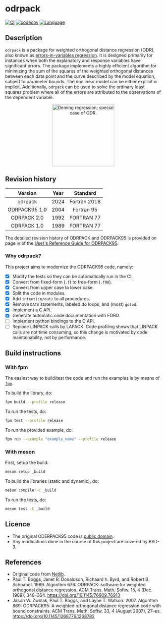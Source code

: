 # odrpack

[![CI](https://github.com/HugoMVale/odrpack95/actions/workflows/CI.yml/badge.svg)](https://github.com/HugoMVale/odrpack95/actions)
[![codecov](https://codecov.io/gh/HugoMVale/odrpack95/branch/main/graph/badge.svg?token=1XL5LQSO9P)](https://codecov.io/gh/HugoMVale/odrpack95)
[![Language](https://img.shields.io/badge/-Fortran-734f96?logo=fortran&logoColor=white)](https://github.com/topics/fortran)

## Description

`odrpack` is a package for weighted orthogonal distance regression (ODR), also known as [errors-in-variables regression](https://en.wikipedia.org/wiki/Errors-in-variables_models). 
It is designed primarily for instances when both the explanatory and response variables have significant errors. 
The package implements a highly efficient algorithm for minimizing the sum of the squares of the weighted orthogonal
distances between each data point and the curve described by the model equation, subject to parameter bounds. The nonlinear
model can be either explicit or implicit. Additionally, `odrpack` can be used to solve the ordinary least squares problem where all of
the errors are attributed to the observations of the dependent variable.

<p align="center">
  <img src="https://upload.wikimedia.org/wikipedia/commons/thumb/8/81/Total_least_squares.svg/220px-Total_least_squares.svg.png" width="200" alt="Deming regression; special case of ODR.">
</p>

## Revision history

|    Version    | Year |   Standard   |
|:-------------:|:----:|:------------:|
|  odrpack      | 2024 | Fortran 2018 |
| ODRPACK95 1.0 | 2004 |  Fortran 95  |
|  ODRPACK 2.0  | 1992 |  FORTRAN 77  |
|  ODRPACK 1.0  | 1989 |  FORTRAN 77  |

The detailed revision history of ODRPACK and ODRPACK95 is provided on page iv of the 
[User's Reference Guide for ODRPACK95](https://github.com/HugoMVale/odrpack95/blob/main/original/Doc/guide.pdf).

### Why odrpack?

This project aims to modernize the ODRPACK95 code, namely:

* [x] Modify the tests so they can be automatically run in the CI.
* [x] Convert from fixed-form (`.f`) to free-form (`.f90`).
* [x] Convert from upper case to lower case.
* [x] Split the code in modules.
* [x] Add `intent(in/out)` to all procedures.
* [x] Remove `DATA` statements, labeled do loops, and (most) `goto`s.
* [x] Implement a C API.
* [x] Generate automatic code documentation with FORD.
* [ ] Implement python bindings to the C API.
* [ ] Replace LINPACK calls by LAPACK. Code profiling shows that LINPACK calls are not time
      consuming, so this change is motivated by code maintainability, not by performance.

## Build instructions

### With fpm

The easiest way to build/test the code and run the examples is by means of [`fpm`](https://fpm.fortran-lang.org/).

To build the library, do:

```sh
fpm build --profile release
```

To run the tests, do:

```sh
fpm test --profile release
```

To run the provided example, do:

```sh
fpm run --example "example_name" --profile release
```

### With meson

First, setup the build:

```sh
meson setup _build
```

To build the libraries (static and dynamic), do:

```sh
meson compile -C _build
```

To run the tests, do:

```sh
meson test -C _build
```

## Licence

* The original ODERPACK95 code is [public domain](https://github.com/scipy/scipy/issues/7107#issuecomment-307378785).
* Any modications done in the course of this project are covered by BSD-3.

## References

* Original code from [Netlib](https://www.netlib.org/odrpack/).
* Paul T. Boggs, Janet R. Donaldson, Richaard h. Byrd, and Robert B. Schnabel. 1989. Algorithm 676: ODRPACK: software for weighted orthogonal distance regression. ACM Trans. Math. Softw. 15, 4 (Dec. 1989), 348–364. https://doi.org/10.1145/76909.76913
* Jason W. Zwolak, Paul T. Boggs, and Layne T. Watson. 2007. Algorithm 869: ODRPACK95: A weighted orthogonal distance regression code with bound constraints. ACM Trans. Math. Softw. 33, 4 (August 2007), 27–es. https://doi.org/10.1145/1268776.1268782
